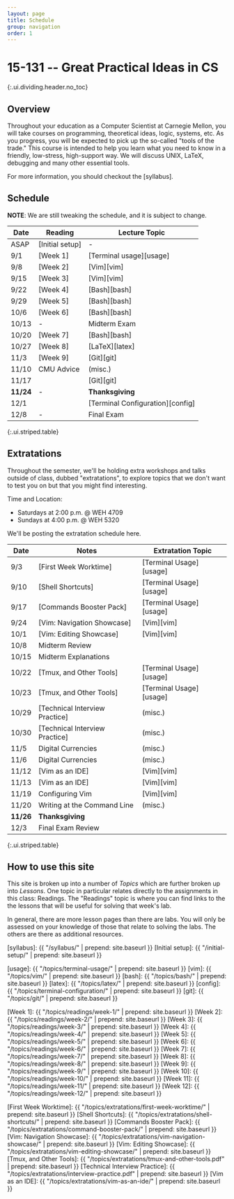 ```yaml
---
layout: page
title: Schedule
group: navigation
order: 1
---
```


# 15-131 -- Great Practical Ideas in CS
{:.ui.dividing.header.no_toc}

## Overview

Throughout your education as a Computer Scientist at Carnegie Mellon, you will
take courses on programming, theoretical ideas, logic, systems, etc. As you
progress, you will be expected to pick up the so-called "tools of the trade."
This course is intended to help you learn what you need to know in a friendly,
low-stress, high-support way. We will discuss UNIX, LaTeX, debugging and many
other essential tools.

For more information, you should checkout the [syllabus].


## Schedule

**NOTE**: We are still tweaking the schedule, and it is subject to change.

| Date      | Reading         | Lecture Topic                    |
| ----      | -------         | -------------                    |
| ASAP      | [Initial setup] | -                                |
| 9/1       | [Week 1]        | [Terminal usage][usage]          |
| 9/8       | [Week 2]        | [Vim][vim]                       |
| 9/15      | [Week 3]        | [Vim][vim]                       |
| 9/22      | [Week 4]        | [Bash][bash]                     |
| 9/29      | [Week 5]        | [Bash][bash]                     |
| 10/6      | [Week 6]        | [Bash][bash]                     |
| 10/13     | -               | Midterm Exam                     |
| 10/20     | [Week 7]        | [Bash][bash]                     |
| 10/27     | [Week 8]        | [LaTeX][latex]                   |
| 11/3      | [Week 9]        | [Git][git]                       |
| 11/10     | CMU Advice      | (misc.)                          |
| 11/17     |                 | [Git][git]                       |
| __11/24__ | -               | __Thanksgiving__                 |
| 12/1      |                 | [Terminal Configuration][config] |
| 12/8      | -               | Final Exam                       |
{:.ui.striped.table}

## Extratations

Throughout the semester, we'll be holding extra workshops and talks outside of
class, dubbed "extratations", to explore topics that we don't want to test you
on but that you might find interesting.

Time and Location:
- Saturdays at 2:00 p.m. @ WEH 4709
- Sundays at 4:00 p.m. @ WEH 5320

We'll be posting the extratation schedule here.

| Date      | Notes                          | Extratation Topic       |
| ----      | -----                          | -----------------       |
| 9/3       | [First Week Worktime]          | [Terminal Usage][usage] |
| 9/10      | [Shell Shortcuts]              | [Terminal Usage][usage] |
| 9/17      | [Commands Booster Pack]        | [Terminal Usage][usage] |
| 9/24      | [Vim: Navigation Showcase]     | [Vim][vim]              |
| 10/1      | [Vim: Editing Showcase]        | [Vim][vim]              |
| 10/8      | Midterm Review                 |                         |
| 10/15     | Midterm Explanations           |                         |
| 10/22     | [Tmux, and Other Tools]        | [Terminal Usage][usage] |
| 10/23     | [Tmux, and Other Tools]        | [Terminal Usage][usage] |
| 10/29     | [Technical Interview Practice] | (misc.)                 |
| 10/30     | [Technical Interview Practice] | (misc.)                 |
| 11/5      | Digital Currencies             | (misc.)                 |
| 11/6      | Digital Currencies             | (misc.)                 |
| 11/12     | [Vim as an IDE]                | [Vim][vim]              |
| 11/13     | [Vim as an IDE]                | [Vim][vim]              |
| 11/19     | Configuring Vim                | [Vim][vim]              |
| 11/20     | Writing at the Command Line    | (misc.)                 |
| __11/26__ | __Thanksgiving__               |                         |
| 12/3      | Final Exam Review              |                         |
{:.ui.striped.table}


## How to use this site

This site is broken up into a number of _Topics_ which are further broken up
into _Lessons_. One topic in particular relates directly to the assignments in
this class: Readings. The "Readings" topic is where you can find links to
the the lessons that will be useful for solving that week's lab.

In general, there are more lesson pages than there are labs. You will only be
assessed on your knowledge of those that relate to solving the labs. The others
are there as additional resources.



[syllabus]: {{ "/syllabus/" | prepend: site.baseurl }}
[Initial setup]: {{ "/initial-setup/" | prepend: site.baseurl }}

[usage]:  {{ "/topics/terminal-usage/"         | prepend: site.baseurl }}
[vim]:    {{ "/topics/vim/"                    | prepend: site.baseurl }}
[bash]:   {{ "/topics/bash/"                   | prepend: site.baseurl }}
[latex]:  {{ "/topics/latex/"                  | prepend: site.baseurl }}
[config]: {{ "/topics/terminal-configuration/" | prepend: site.baseurl }}
[git]:    {{ "/topics/git/"                    | prepend: site.baseurl }}

[Week 1]:  {{ "/topics/readings/week-1/"  | prepend: site.baseurl }}
[Week 2]:  {{ "/topics/readings/week-2/"  | prepend: site.baseurl }}
[Week 3]:  {{ "/topics/readings/week-3/"  | prepend: site.baseurl }}
[Week 4]:  {{ "/topics/readings/week-4/"  | prepend: site.baseurl }}
[Week 5]:  {{ "/topics/readings/week-5/"  | prepend: site.baseurl }}
[Week 6]:  {{ "/topics/readings/week-6/"  | prepend: site.baseurl }}
[Week 7]:  {{ "/topics/readings/week-7/"  | prepend: site.baseurl }}
[Week 8]:  {{ "/topics/readings/week-8/"  | prepend: site.baseurl }}
[Week 9]:  {{ "/topics/readings/week-9/"  | prepend: site.baseurl }}
[Week 10]: {{ "/topics/readings/week-10/" | prepend: site.baseurl }}
[Week 11]: {{ "/topics/readings/week-11/" | prepend: site.baseurl }}
[Week 12]: {{ "/topics/readings/week-12/" | prepend: site.baseurl }}

[First Week Worktime]: {{ "/topics/extratations/first-week-worktime/" | prepend: site.baseurl }}
[Shell Shortcuts]: {{ "/topics/extratations/shell-shortcuts/" | prepend: site.baseurl }}
[Commands Booster Pack]: {{ "/topics/extratations/command-booster-pack/" | prepend: site.baseurl }}
[Vim: Navigation Showcase]: {{ "/topics/extratations/vim-navigation-showcase/" | prepend: site.baseurl }}
[Vim: Editing Showcase]: {{ "/topics/extratations/vim-editing-showcase/" | prepend: site.baseurl }}
[Tmux, and Other Tools]: {{ "/topics/extratations/tmux-and-other-tools.pdf" | prepend: site.baseurl }}
[Technical Interview Practice]: {{ "/topics/extratations/interview-practice.pdf" | prepend: site.baseurl }}
[Vim as an IDE]: {{ "/topics/extratations/vim-as-an-ide/" | prepend: site.baseurl }}
